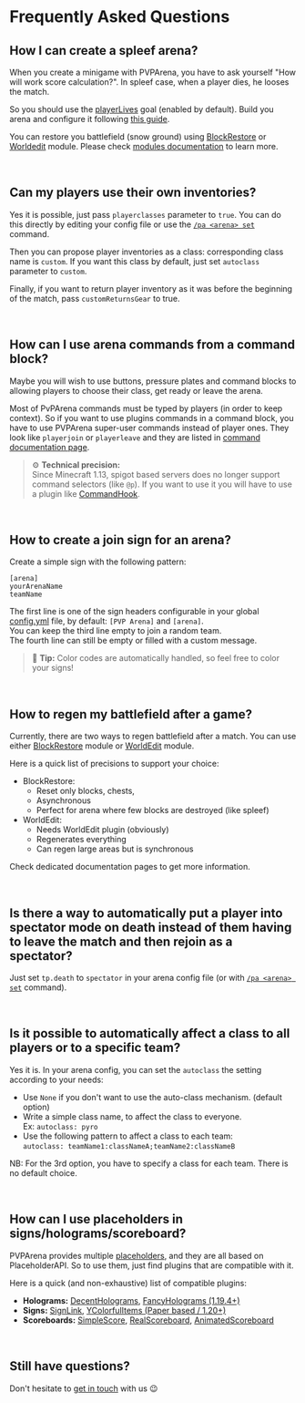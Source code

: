 # Frequently Asked Questions

## How I can create a spleef arena?

When you create a minigame with PVPArena, you have to ask yourself "How will work score calculation?". In spleef case,
when a player dies, he looses the match.

So you should use the [playerLives](goals/playerlives.md) goal (enabled by default). Build you arena and configure it
following [this guide](getting-started.md).

You can restore you battlefield (snow ground) using [BlockRestore](mods/blockrestore.md) or 
[Worldedit](mods/worldedit.md) module. Please check [modules documentation](modules.md) to learn more.

<br>

## Can my players use their own inventories?

Yes it is possible, just pass `playerclasses` parameter to `true`. You can do this directly by editing your config file
or use the [`/pa <arena> set`](commands/set.md) command.

Then you can propose player inventories as a class: corresponding class name is `custom`. If you want this class by
default, just set `autoclass` parameter to `custom`.

Finally, if you want to return player inventory as it was before the beginning of the match, pass `customReturnsGear` to
true.

<br>

## How can I use arena commands from a command block?

Maybe you will wish to use buttons, pressure plates and command blocks to allowing players to choose their class, get
ready or leave the arena.

Most of PvPArena commands must be typed by players (in order to keep context). So if you want to use plugins commands in
a command block, you have to use PVPArena super-user commands instead of player ones. They look like 
`playerjoin` or `playerleave` and they are listed in [command documentation page](commands.md#arena-super-user-commands).

> ⚙ **Technical precision:**  
> Since Minecraft 1.13, spigot based servers does no longer support command selectors (like `@p`). If you want to use it
> you will have to use a plugin like [CommandHook](https://www.spigotmc.org/resources/commandhook.61415/).

<br>

## How to create a join sign for an arena?

Create a simple sign with the following pattern:
```
[arena]
yourArenaName
teamName

```

The first line is one of the sign headers configurable in your global 
[config.yml](./configuration.md#global-config-file) file, by default: `[PVP Arena]` and `[arena]`.  
You can keep the third line empty to join a random team.  
The fourth line can still be empty or filled with a custom message.

> 🚩 **Tip:** Color codes are automatically handled, so feel free to color your signs!

<br>

## How to regen my battlefield after a game?

Currently, there are two ways to regen battlefield after a match. You can use either 
[BlockRestore](mods/blockrestore.md) module or [WorldEdit](mods/worldedit.md) module.

Here is a quick list of precisions to support your choice:
* BlockRestore:
    * Reset only blocks, chests, 
    * Asynchronous
    * Perfect for arena where few blocks are destroyed (like spleef)
* WorldEdit:
    * Needs WorldEdit plugin (obviously)
    * Regenerates everything
    * Can regen large areas but is synchronous

Check dedicated documentation pages to get more information.

<br>

## Is there a way to automatically put a player into spectator mode on death instead of them having to leave the match and then rejoin as a spectator?


Just set `tp.death` to `spectator` in your arena config file (or with [`/pa <arena> set`](commands/set.md) command).

<br>

## Is it possible to automatically affect a class to all players or to a specific team?

Yes it is. In your arena config, you can set the `autoclass` the setting according to your needs:
* Use `None` if you don't want to use the auto-class mechanism. (default option)
* Write a simple class name, to affect the class to everyone.  
  Ex: `autoclass: pyro`
* Use the following pattern to affect a class to each team:  
  `autoclass: teamName1:classNameA;teamName2:classNameB`

NB: For the 3rd option, you have to specify a class for each team. There is no default choice.

<br>

## How can I use placeholders in signs/holograms/scoreboard?

PVPArena provides multiple [placeholders](placeholders.md), and they are all based on PlaceholderAPI. So to use them, 
just find plugins that are compatible with it.

Here is a quick (and non-exhaustive) list of compatible plugins:
* **Holograms:** [DecentHolograms](https://www.spigotmc.org/resources/decentholograms-1-8-1-20-4-papi-support-no-dependencies.96927/), 
[FancyHolograms (1.19.4+)](https://www.spigotmc.org/resources/fancy-holograms-text-items-blocks.108694/)
* **Signs:** [SignLink](https://www.spigotmc.org/resources/signlink.39593/), [YColorfulItems (Paper based / 1.20+)](https://modrinth.com/plugin/ycolorfulitems)
* **Scoreboards:** [SimpleScore](https://www.spigotmc.org/resources/simplescore-animated-scoreboard.23243/), 
[RealScoreboard](https://www.spigotmc.org/resources/realscoreboard-1-13-to-1-20-4.22928/), 
[AnimatedScoreboard](https://www.spigotmc.org/resources/animatedscoreboard.20848/)

<br>

## Still have questions?

Don't hesitate to [get in touch](../readme.md#support) with us 😉
